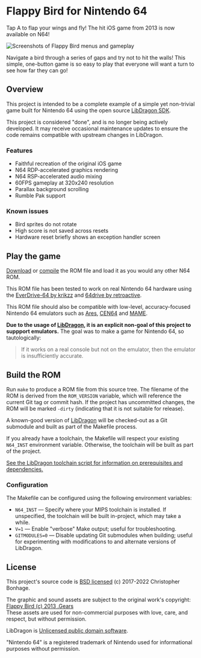 # Flappy Bird for Nintendo 64

Tap A to flap your wings and fly! The hit iOS game from 2013 is now available on N64!

![Screenshots of Flappy Bird menus and gameplay](./Screenshots.png?raw=true)

 Navigate a bird through a series of gaps and try not to hit the walls! This simple, one-button game is so easy to play that everyone will want a turn to see how far they can go!

## Overview

This project is intended to be a complete example of a simple yet non-trivial game built for Nintendo 64 using the open source [LibDragon SDK](https://dragonminded.com/n64dev/libdragon/).

This project is considered "done", and is no longer being actively developed. It may receive occasional maintenance updates to ensure the code remains compatible with upstream changes in LibDragon.

### Features

* Faithful recreation of the original iOS game
* N64 RDP-accelerated graphics rendering
* N64 RSP-accelerated audio mixing
* 60FPS gameplay at 320x240 resolution
* Parallax background scrolling
* Rumble Pak support

### Known issues

* Bird sprites do not rotate
* High score is not saved across resets
* Hardware reset briefly shows an exception handler screen

## Play the game

[Download](./FlappyBird-v1.4.z64?raw=true) or [compile](#build-the-rom) the ROM file and load it as you would any other N64 ROM.

This ROM file has been tested to work on real Nintendo 64 hardware using the [EverDrive-64 by krikzz](http://krikzz.com/) and [64drive by retroactive](http://64drive.retroactive.be/).

This ROM file should also be compatible with low-level, accuracy-focused Nintendo 64 emulators such as [Ares](https://ares-emulator.github.io/), [CEN64](https://cen64.com/) and [MAME](http://mamedev.org/).

**Due to the usage of [LibDragon](https://dragonminded.com/n64dev/libdragon/), it is an explicit non-goal of this project to suppport emulators.** The goal was to make a game for Nintendo 64, so tautologically:

> If it works on a real console but not on the emulator, then the emulator is insufficiently accurate.

## Build the ROM

Run `make` to produce a ROM file from this source tree. The filename of the ROM is derived from the `ROM_VERSION` variable, which will reference the current Git tag or commit hash. If the project has uncommitted changes, the ROM will be marked `-dirty` (indicating that it is not suitable for release).

A known-good version of [LibDragon](https://github.com/DragonMinded/libdragon) will be checked-out as a Git submodule and built as part of the Makefile process.

If you already have a toolchain, the Makefile will respect your existing `N64_INST` environment variable. Otherwise, the toolchain will be built as part of the project.

[See the LibDragon toolchain script for information on prerequisites and dependencies.](https://github.com/DragonMinded/libdragon/blob/trunk/tools/build-toolchain.sh)

### Configuration

The Makefile can be configured using the following environment variables:

* `N64_INST` — Specify where your MIPS toolchain is installed. If unspecified, the toolchain will be built in-project, which may take a while.
* `V=1` — Enable "verbose" Make output; useful for troubleshooting.
* `GITMODULES=0` — Disable updating Git submodules when building; useful for experimenting with modifications to and alternate versions of LibDragon.

## License

This project's source code is [BSD licensed](./LICENSE.txt?raw=true) (c) 2017-2022 Christopher Bonhage.

The graphic and sound assets are subject to the original work's copyright: [Flappy Bird (c) 2013 .Gears](https://www.dotgears.com/apps/app_flappy.html)<br />
These assets are used for non-commercial purposes with love, care, and respect, but without permission.

LibDragon is [Unlicensed public domain software](https://github.com/DragonMinded/libdragon/blob/trunk/LICENSE.md?raw=true).

"Nintendo 64" is a registered trademark of Nintendo used for informational purposes without permission.
